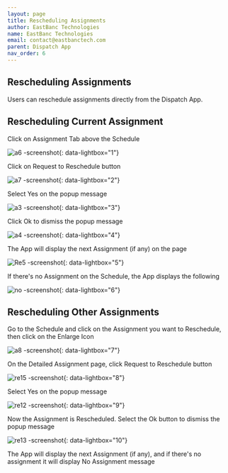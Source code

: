 ```yaml
---
layout: page
title: Rescheduling Assignments
author: EastBanc Technologies
name: EastBanc Technologies
email: contact@eastbanctech.com
parent: Dispatch App
nav_order: 6
---
```


<section id="rescheduling-assignments" markdown="1">

# Rescheduling Assignments

Users can reschedule assignments directly from the Dispatch App.

<section id="rescheduling-current-assignment" markdown="1">

## Rescheduling Current Assignment
Click on Assignment Tab above the Schedule

![a6 -screenshot](../images/dispatch-app/da-rescheduling/rescheduling-current-assignment1.png){: data-lightbox="1"}

Click on Request to Reschedule button

![a7 -screenshot](../images/dispatch-app/da-rescheduling/rescheduling-current-assignment2.png){: data-lightbox="2"}

Select Yes on the popup message

![a3 -screenshot](../images/dispatch-app/da-rescheduling/rescheduling-current-assignment3.png){: data-lightbox="3"}

Click Ok to dismiss the popup message

![a4 -screenshot](../images/dispatch-app/da-rescheduling/rescheduling-current-assignment4.png){: data-lightbox="4"}

The App will display the next Assignment (if any) on the page

![Re5 -screenshot](../images/dispatch-app/da-rescheduling/rescheduling-current-assignment5.png){: data-lightbox="5"}

If there's no Assignment on the Schedule, the App displays the following

![no -screenshot](../images/dispatch-app/da-rescheduling/rescheduling-current-assignment6.png){: data-lightbox="6"}
</section>

<section id="rescheduling-other-assignments" markdown="1">

## Rescheduling Other Assignments
Go to the Schedule and click on the Assignment you want to Reschedule, then click on the Enlarge Icon

![a8 -screenshot](../images/dispatch-app/da-rescheduling/rescheduling-other-assignments1.png){: data-lightbox="7"}

On the Detailed Assignment page, click Request to Reschedule button

![re15 -screenshot](../images/dispatch-app/da-rescheduling/rescheduling-other-assignments2.png){: data-lightbox="8"}

Select Yes on the popup message

![re12 -screenshot](../images/dispatch-app/da-rescheduling/rescheduling-other-assignments3.png){: data-lightbox="9"}

Now the Assignment is Rescheduled. Select the Ok button to dismiss the popup message

![re13 -screenshot](../images/dispatch-app/da-rescheduling/rescheduling-other-assignments4.png){: data-lightbox="10"}

The App will display the next Assignment (if any), and if there's no assignment it will display No Assignment message

</section>
</section>

